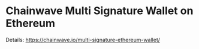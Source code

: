 # Chainwave Multi Signature Wallet on Ethereum

Details: https://chainwave.io/multi-signature-ethereum-wallet/